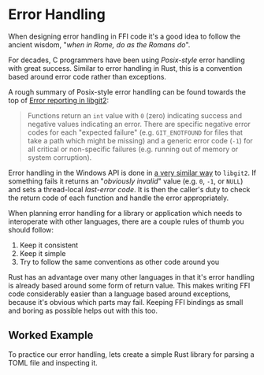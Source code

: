 # Error Handling

When designing error handling in FFI code it's a good idea to follow the ancient
wisdom, "*when in Rome, do as the Romans do*".

For decades, C programmers have been using *Posix-style* error handling with
great success. Similar to error handling in Rust, this is a convention based
around error code rather than exceptions.

A rough summary of Posix-style error handling can be found towards the top of
[Error reporting in libgit2]:

> Functions return an `int` value with `0` (zero) indicating success and
> negative values indicating an error. There are specific negative error codes
> for each "expected failure" (e.g. `GIT_ENOTFOUND` for files that take a path
> which might be missing) and a generic error code (`-1`) for all critical or
> non-specific failures (e.g. running out of memory or system corruption).

Error handling in the Windows API is done in [a very similar way][winapi] to
`libgit2`. If something fails it returns an "*obviously invalid*" value (e.g.
`0`, `-1`, or `NULL`) and sets a thread-local *last-error code*. It is then the
caller's duty to check the return code of each function and handle the error
appropriately.

When planning error handling for a library or application which needs to
interoperate with other languages, there are a couple rules of thumb you should
follow:

1. Keep it consistent
2. Keep it simple
3. Try to follow the same conventions as other code around you

Rust has an advantage over many other languages in that it's error handling is
already based around some form of return value. This makes writing FFI code
considerably easier than a language based around exceptions, because it's
obvious which parts may fail. Keeping FFI bindings as small and boring as
possible helps out with this too.

## Worked Example

To practice our error handling, lets create a simple Rust library for parsing a
TOML file and inspecting it.


[ffi_helpers]: https://crates.io/crates/ffi_helpers
[libgit2]: https://github.com/libgit2/libgit2/blob/master/docs/error-handling.md
[Error reporting in libgit2]: https://github.com/libgit2/libgit2/blob/master/docs/error-handling.md
[winapi]: https://docs.microsoft.com/en-au/windows/desktop/Debug/last-error-code
